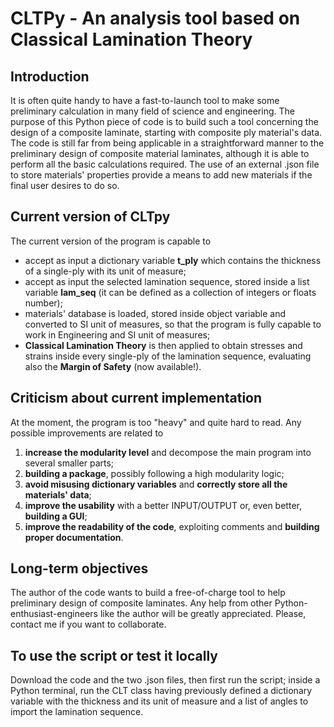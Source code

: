 # CLTPy - An analysis tool based on Classical Lamination Theory
## Introduction
It is often quite handy to have a fast-to-launch tool to make some preliminary calculation in many field of science and engineering. The purpose of this Python piece of code is to build such a tool concerning the design of a composite laminate, starting with composite ply material's data. The code is still far from being applicable in a straightforward manner to the preliminary design of composite material laminates, although it is able to perform all the basic calculations required. The use of an external .json file to store materials' properties provide a means to add new materials if the final user desires to do so.
## Current version of CLTpy
The current version of the program is capable to 
* accept as input a dictionary variable **t_ply** which contains the thickness of a single-ply with its unit of measure;
* accept as input the selected lamination sequence, stored inside a list variable **lam_seq** (it can be defined as a collection of integers or floats number);
* materials' database is loaded, stored inside object variable and converted to SI unit of measures, so that the program is fully capable to work in Engineering and SI unit of measures;
* **Classical Lamination Theory** is then applied to obtain stresses and strains inside every single-ply of the lamination sequence, evaluating also the **Margin of Safety** (now available!).
## Criticism about current implementation 
At the moment, the program is too "heavy" and quite hard to read. Any possible improvements are related to
1. **increase the modularity level** and decompose the main program into several smaller parts;
2.  **building a package**, possibly following a high modularity logic; 
3.  **avoid misusing dictionary variables** and **correctly store all the materials' data**; 
4.  **improve the usability** with a better INPUT/OUTPUT or, even better, **building a GUI**; 
5.  **improve the readability of the code**, exploiting comments and **building proper documentation**.
## Long-term objectives 
The author of the code wants to build a free-of-charge tool to help preliminary design of composite laminates. Any help from other Python-enthusiast-engineers like the author will be greatly appreciated. Please, contact me if you want to collaborate.
## To use the script or test it locally
Download the code and the two .json files, then first run the script; inside a Python terminal, run the CLT class having previously defined a dictionary variable with the thickness and its unit of measure and a list of angles to import the lamination sequence. 
